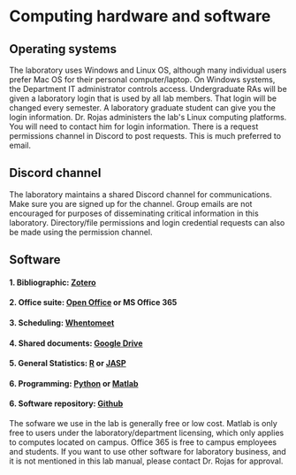 # Computing hardware and software

## Operating systems

The laboratory uses Windows and Linux OS, although many individual users prefer Mac OS for their personal computer/laptop. On Windows systems, the Department IT administrator controls access. Undergraduate RAs will be given a laboratory login that is used by all lab members. That login will be changed every semester. A laboratory graduate student can give you the login information. Dr. Rojas administers the lab's Linux computing platforms. You will need to contact him for login information. There is a request permissions channel in Discord to post requests. This is much preferred to email.

## Discord channel

The laboratory maintains a shared Discord channel for communications. Make sure you are signed up for the channel. Group emails are not encouraged for purposes of disseminating critical information in this laboratory. Directory/file permissions and login credential requests can also be made using the permission channel.

## Software
#### 1. Bibliographic: [Zotero](https://www.zotero.org)
#### 2. Office suite: [Open Office](https://www.openoffice.org/) or MS Office 365
#### 3. Scheduling: [Whentomeet](https://www.when2meet.com/)
#### 4. Shared documents: [Google Drive](https://www.google.com)
#### 5. General Statistics: [R](https://www.r-project.org/) or [JASP](https://jasp-stats.org)
#### 6. Programming: [Python](https://www.python.org) or [Matlab](https://www.mathworks.com)
#### 6. Software repository: [Github](https://www.github.com)


The sofware we use in the lab is generally free or low cost. Matlab is only free to users under the laboratory/department licensing, which only applies to computes located on campus. Office 365 is free to campus employees and students. If you want to use other software for laboratory business, and it is not mentioned in this lab manual, please contact Dr. Rojas for approval.